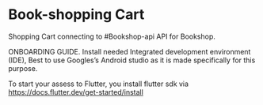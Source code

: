 # Book-shopping Cart

Shopping Cart connecting to #Bookshop-api API for Bookshop.

ONBOARDING GUIDE.
Install needed Integrated development environment (IDE), Best to use Googles’s Android studio as it is made specifically for this purpose.   

To start your assess to Flutter, you install flutter sdk via https://docs.flutter.dev/get-started/install



